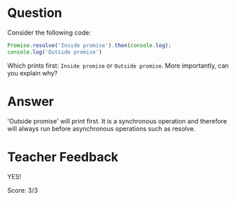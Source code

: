 # Question
Consider the following code:

```js
Promise.resolve('Inside promise').then(console.log);
console.log('Outside promise')
```

Which prints first: `Inside promise` or `Outside promise`. More importantly, can you explain why?

# Answer
'Outside promise' will print first. It is a synchronous operation and therefore will always run before asynchronous operations such as resolve.

# Teacher Feedback

YES!

Score: 3/3